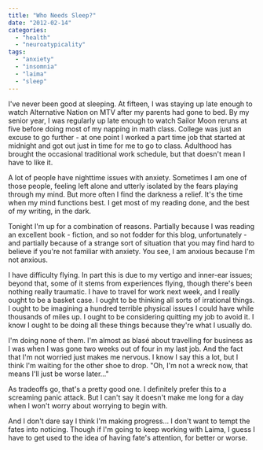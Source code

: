 ```yaml
---
title: "Who Needs Sleep?"
date: "2012-02-14"
categories: 
  - "health"
  - "neuroatypicality"
tags: 
  - "anxiety"
  - "insomnia"
  - "laima"
  - "sleep"
---
```


I've never been good at sleeping. At fifteen, I was staying up late enough to watch Alternative Nation on MTV after my parents had gone to bed. By my senior year, I was regularly up late enough to watch Sailor Moon reruns at five before doing most of my napping in math class. College was just an excuse to go further - at one point I worked a part time job that started at midnight and got out just in time for me to go to class. Adulthood has brought the occasional traditional work schedule, but that doesn't mean I have to like it.

A lot of people have nighttime issues with anxiety. Sometimes I am one of those people, feeling left alone and utterly isolated by the fears playing through my mind. But more often I find the darkness a relief. It's the time when my mind functions best. I get most of my reading done, and the best of my writing, in the dark.

Tonight I'm up for a combination of reasons. Partially because I was reading an excellent book - fiction, and so not fodder for this blog, unfortunately - and partially because of a strange sort of situation that you may find hard to believe if you're not familiar with anxiety. You see, I am anxious because I'm not anxious.

I have difficulty flying. In part this is due to my vertigo and inner-ear issues; beyond that, some of it stems from experiences flying, though there's been nothing really traumatic. I have to travel for work next week, and I really ought to be a basket case. I ought to be thinking all sorts of irrational things. I ought to be imagining a hundred terrible physical issues I could have while thousands of miles up. I ought to be considering quitting my job to avoid it. I know I ought to be doing all these things because they're what I usually do.

I'm doing none of them. I'm almost as blasé about travelling for business as I was when I was gone two weeks out of four in my last job. And the fact that I'm not worried just makes me nervous. I know I say this a lot, but I think I'm waiting for the other shoe to drop. "Oh, I'm not a wreck now, that means I'll just be worse later..."

As tradeoffs go, that's a pretty good one. I definitely prefer this to a screaming panic attack. But I can't say it doesn't make me long for a day when I won't worry about worrying to begin with.

And I don't dare say I think I'm making progress... I don't want to tempt the fates into noticing. Though if I'm going to keep working with Laima, I guess I have to get used to the idea of having fate's attention, for better or worse.
